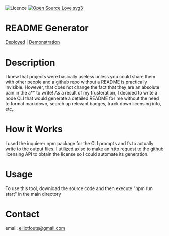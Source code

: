 
![Licence](https://img.shields.io/badge/license-MIT-blue) [![Open Source Love svg3](https://badges.frapsoft.com/os/v3/open-source.svg?v=103)](https://github.com/ellerbrock/open-source-badges/)  



# README Generator 
[Deployed]() | [Demonstration]()

# Description
I knew that projects were basically useless unless you could share them with other people and a github repo without a README is practically invisible. However, that does not change the fact that they are an absolute pain in the a** to write!
As a result of my frusteration, I decided to write a node CLI that would generate a detailed README for me without the need to format markdown, search up relevant badges, track down licensing info, etc,.


# How it Works
I used the inquierer npm package for the CLI prompts and fs to actually write to the output files. I utilized axiso to make an http request to the github licensing API to obtain the license so I could automate its generation.

# Usage 
To use this tool, download the source code and then execute "npm run start" in the main directory


# Contact
email: elliotfouts@gmail.com